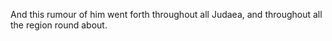 And this rumour of him went forth throughout all Judaea, and throughout all the region round about.
